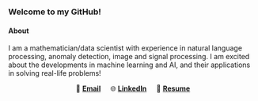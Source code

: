 ### Welcome to my GitHub!

#### About
I am a mathematician/data scientist with experience in natural language processing, anomaly detection, image and signal processing. I am excited about the developments in machine learning and AI, and their applications in solving real-life problems! 

<p align="center">
 📧 <a href='mailto: anshengmay@gmail.com' target='_blank'><b>Email</b></a> &nbsp; &nbsp;
🌐 <a href='https://www.linkedin.com/in/shengmei-an' target='_blank'><b>LinkedIn</b></a> &nbsp; &nbsp;
📄 <a href='' target='_blank'><b>Resume</b></a> 
</p>

